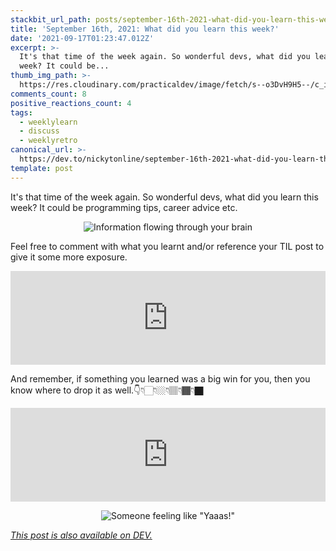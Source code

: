 ```yaml
---
stackbit_url_path: posts/september-16th-2021-what-did-you-learn-this-week-58gn
title: 'September 16th, 2021: What did you learn this week?'
date: '2021-09-17T01:23:47.012Z'
excerpt: >-
  It's that time of the week again. So wonderful devs, what did you learn this
  week? It could be...
thumb_img_path: >-
  https://res.cloudinary.com/practicaldev/image/fetch/s--o3DvH9H5--/c_imagga_scale,f_auto,fl_progressive,h_420,q_auto,w_1000/https://dev-to-uploads.s3.amazonaws.com/uploads/articles/nehgn3ee8xxt55fsi84g.jpeg
comments_count: 8
positive_reactions_count: 4
tags:
  - weeklylearn
  - discuss
  - weeklyretro
canonical_url: >-
  https://dev.to/nickytonline/september-16th-2021-what-did-you-learn-this-week-58gn
template: post
---
```

It's that time of the week again. So wonderful devs, what did you learn this week? It could be programming tips, career advice etc.

<center>

![Information flowing through your brain](https://media.giphy.com/media/qKltgF7Aw515K/giphy.gif)

</center>

Feel free to comment with what you learnt and/or reference your TIL post to give it some more exposure.


<iframe class="liquidTag" src="https://dev.to/embed/tag?args=todayilearned" style="border: 0; width: 100%;"></iframe>


And remember, if something you learned was a big win for you, then you know where to drop it as well.👇👇🏻👇🏼👇🏽👇🏾👇🏿


<iframe class="liquidTag" src="https://dev.to/embed/link?args=https%3A%2F%2Fdev.to%2Fdevteam%2Fwhat-was-your-win-this-week-28f6" style="border: 0; width: 100%;"></iframe>


<center>

![Someone feeling like "Yaaas!"](https://media.giphy.com/media/zBhZiVNNQjfTG/giphy.gif)
</center>

*[This post is also available on DEV.](https://dev.to/nickytonline/september-16th-2021-what-did-you-learn-this-week-58gn)*


<script>
const parent = document.getElementsByTagName('head')[0];
const script = document.createElement('script');
script.type = 'text/javascript';
script.src = 'https://cdnjs.cloudflare.com/ajax/libs/iframe-resizer/4.1.1/iframeResizer.min.js';
script.charset = 'utf-8';
script.onload = function() {
    window.iFrameResize({}, '.liquidTag');
};
parent.appendChild(script);
</script>    
